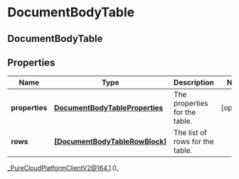# DocumentBodyTable

## DocumentBodyTable

## Properties

|Name | Type | Description | Notes|
|------------ | ------------- | ------------- | -------------|
| **properties** | [**DocumentBodyTableProperties**](DocumentBodyTableProperties) | The properties for the table. | [optional] |
| **rows** | [**[DocumentBodyTableRowBlock]**]([DocumentBodyTableRowBlock]) | The list of rows for the table. | |



_PureCloudPlatformClientV2@164.1.0_
